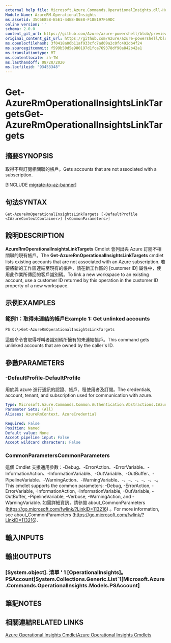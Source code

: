 ```yaml
---
external help file: Microsoft.Azure.Commands.OperationalInsights.dll-Help.xml
Module Name: AzureRM.OperationalInsights
ms.assetid: 35C6E85B-E5E1-44E8-86E8-F18E197F69DC
online version: ''
schema: 2.0.0
content_git_url: https://github.com/Azure/azure-powershell/blob/preview/src/ResourceManager/OperationalInsights/Commands.OperationalInsights/help/Get-AzureRmOperationalInsightsLinkTargets.md
original_content_git_url: https://github.com/Azure/azure-powershell/blob/preview/src/ResourceManager/OperationalInsights/Commands.OperationalInsights/help/Get-AzureRmOperationalInsightsLinkTargets.md
ms.openlocfilehash: 3f0418a06b11af933cfc7ad09a2c0fc492db4f24
ms.sourcegitcommit: f599b50d5e980197d1fca769378df90a842b42a1
ms.translationtype: MT
ms.contentlocale: zh-TW
ms.lasthandoff: 08/20/2020
ms.locfileid: "93453348"
---
```

# <span data-ttu-id="e58c0-101">Get-AzureRmOperationalInsightsLinkTargets</span><span class="sxs-lookup"><span data-stu-id="e58c0-101">Get-AzureRmOperationalInsightsLinkTargets</span></span>

## <span data-ttu-id="e58c0-102">摘要</span><span class="sxs-lookup"><span data-stu-id="e58c0-102">SYNOPSIS</span></span>
<span data-ttu-id="e58c0-103">取得不與訂閱相關聯的帳戶。</span><span class="sxs-lookup"><span data-stu-id="e58c0-103">Gets accounts that are not associated with a subscription.</span></span>

[!INCLUDE [migrate-to-az-banner](../../includes/migrate-to-az-banner.md)]

## <span data-ttu-id="e58c0-104">句法</span><span class="sxs-lookup"><span data-stu-id="e58c0-104">SYNTAX</span></span>

```
Get-AzureRmOperationalInsightsLinkTargets [-DefaultProfile <IAzureContextContainer>] [<CommonParameters>]
```

## <span data-ttu-id="e58c0-105">說明</span><span class="sxs-lookup"><span data-stu-id="e58c0-105">DESCRIPTION</span></span>
<span data-ttu-id="e58c0-106">**AzureRmOperationalInsightsLinkTargets** Cmdlet 會列出與 Azure 訂閱不相關聯的現有帳戶。</span><span class="sxs-lookup"><span data-stu-id="e58c0-106">The **Get-AzureRmOperationalInsightsLinkTargets** cmdlet lists existing accounts that are not associated with an Azure subscription.</span></span>
<span data-ttu-id="e58c0-107">若要將新的工作區連結至現有的帳戶，請在新工作區的 [customer ID] 屬性中，使用此作業所傳回的客戶識別碼。</span><span class="sxs-lookup"><span data-stu-id="e58c0-107">To link a new workspace to an existing account, use a customer ID returned by this operation in the customer ID property of a new workspace.</span></span>

## <span data-ttu-id="e58c0-108">示例</span><span class="sxs-lookup"><span data-stu-id="e58c0-108">EXAMPLES</span></span>

### <span data-ttu-id="e58c0-109">範例1：取得未連結的帳戶</span><span class="sxs-lookup"><span data-stu-id="e58c0-109">Example 1: Get unlinked accounts</span></span>
```
PS C:\>Get-AzureRmOperationalInsightsLinkTargets
```

<span data-ttu-id="e58c0-110">這個命令會取得呼叫者識別碼所擁有的未連結帳戶。</span><span class="sxs-lookup"><span data-stu-id="e58c0-110">This command gets unlinked accounts that are owned by the caller's ID.</span></span>

## <span data-ttu-id="e58c0-111">參數</span><span class="sxs-lookup"><span data-stu-id="e58c0-111">PARAMETERS</span></span>

### <span data-ttu-id="e58c0-112">-DefaultProfile</span><span class="sxs-lookup"><span data-stu-id="e58c0-112">-DefaultProfile</span></span>
<span data-ttu-id="e58c0-113">用於與 azure 進行通訊的認證、帳戶、租使用者及訂閱。</span><span class="sxs-lookup"><span data-stu-id="e58c0-113">The credentials, account, tenant, and subscription used for communication with azure.</span></span>

```yaml
Type: Microsoft.Azure.Commands.Common.Authentication.Abstractions.IAzureContextContainer
Parameter Sets: (All)
Aliases: AzureRmContext, AzureCredential

Required: False
Position: Named
Default value: None
Accept pipeline input: False
Accept wildcard characters: False
```

### <span data-ttu-id="e58c0-114">CommonParameters</span><span class="sxs-lookup"><span data-stu-id="e58c0-114">CommonParameters</span></span>
<span data-ttu-id="e58c0-115">這個 Cmdlet 支援通用參數：-Debug、-ErrorAction、-ErrorVariable、-InformationAction、-InformationVariable、-OutVariable、-OutBuffer、-PipelineVariable、-WarningAction、-WarningVariable、-、-、-、-、-、-。</span><span class="sxs-lookup"><span data-stu-id="e58c0-115">This cmdlet supports the common parameters: -Debug, -ErrorAction, -ErrorVariable, -InformationAction, -InformationVariable, -OutVariable, -OutBuffer, -PipelineVariable, -Verbose, -WarningAction, and -WarningVariable.</span></span> <span data-ttu-id="e58c0-116">如需詳細資訊，請參閱 about_CommonParameters (https://go.microsoft.com/fwlink/?LinkID=113216) 。</span><span class="sxs-lookup"><span data-stu-id="e58c0-116">For more information, see about_CommonParameters (https://go.microsoft.com/fwlink/?LinkID=113216).</span></span>

## <span data-ttu-id="e58c0-117">輸入</span><span class="sxs-lookup"><span data-stu-id="e58c0-117">INPUTS</span></span>

## <span data-ttu-id="e58c0-118">輸出</span><span class="sxs-lookup"><span data-stu-id="e58c0-118">OUTPUTS</span></span>

### <span data-ttu-id="e58c0-119">[System.object]. 清單 ' 1 [OperationalInsights]。 PSAccount]</span><span class="sxs-lookup"><span data-stu-id="e58c0-119">System.Collections.Generic.List\`1[Microsoft.Azure.Commands.OperationalInsights.Models.PSAccount]</span></span>

## <span data-ttu-id="e58c0-120">筆記</span><span class="sxs-lookup"><span data-stu-id="e58c0-120">NOTES</span></span>

## <span data-ttu-id="e58c0-121">相關連結</span><span class="sxs-lookup"><span data-stu-id="e58c0-121">RELATED LINKS</span></span>

[<span data-ttu-id="e58c0-122">Azure Operational Insights Cmdlet</span><span class="sxs-lookup"><span data-stu-id="e58c0-122">Azure Operational Insights Cmdlets</span></span>](./AzureRM.OperationalInsights.md)


